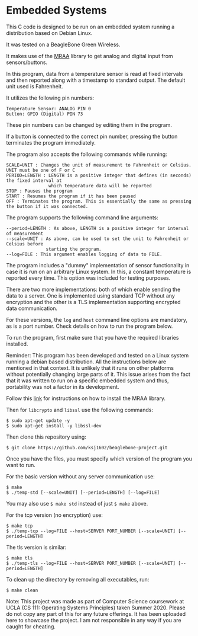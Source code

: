 # Embedded Systems

This C code is designed to be run on an embedded system running a distribution based on Debian Linux.

It was tested on a BeagleBone Green Wireless.

It makes use of the [MRAA](https://iotdk.intel.com/docs/master/mraa/) library to get analog and digital input from sensors/buttons.

In this program, data from a temperature sensor is read at fixed intervals and then reported along with a timestamp to standard output. The default unit used is Fahrenheit.

It utilizes the following pin numbers:

```
Temperature Sensor: ANALOG PIN 0
Button: GPIO (Digital) PIN 73
```

These pin numbers can be changed by editing them in the program.

If a button is connected to the correct pin number, pressing the button terminates the program immediately.

The program also accepts the following commands while running:

```
SCALE=UNIT : Changes the unit of measurement to Fahrenheit or Celsius. UNIT must be one of F or C
PERIOD=LENGTH : LENGTH is a positive integer that defines (in seconds) the fixed interval at 
				which temperature data will be reported
STOP : Pauses the program
START : Resumes the program if it has been paused
OFF : Terminates the program. This is essentially the same as pressing the button if it was connected.
```

The program supports the following command line arguments:

```
--period=LENGTH : As above, LENGTH is a positive integer for interval of measurement
--scale=UNIT : As above, can be used to set the unit to Fahrenheit or Celsius before 
			   starting the program.
--log=FILE : This argument enables logging of data to FILE.
```

The program includes a "dummy" implementation of sensor functionality in case it is run on an arbitrary Linux system. In this, a constant temperature is reported every time. This option was included for testing purposes.

There are two more implementations: both of which enable sending the data to a server. One is implemented using standard TCP without any encryption and the other is a TLS implementation supporting encrypted data communication.

For these versions, the `log` and `host` command line options are mandatory, as is a port number. Check details on how to run the program below.

To run the program, first make sure that you have the required libraries installed.

Reminder: This program has been developed and tested on a Linux system running a debian based distribution. All the instructions below are mentioned in that context. It is unlikely that it runs on other platforms without potentially changing large parts of it. This issue arises from the fact that it was written to run on a specific embedded system and thus, portability was not a factor in its development.

Follow this [link](https://upm.mraa.io/Documentation/mraa.html) for instructions on how to install the MRAA library.

Then for `libcrypto` and `libssl` use the following commands:

```
$ sudo apt-get update -y
$ sudo apt-get install -y libssl-dev
```

Then clone this repository using:

```
$ git clone https://github.com/ksj1602/beaglebone-project.git
```
Once you have the files, you must specify which version of the program you want to run.

For the basic version without any server communication use:

```
$ make
$ ./temp-std [--scale=UNIT] [--period=LENGTH] [--log=FILE]
```

You may also use `$ make std` instead of just `$ make` above.

For the tcp version (no encryption) use:

```
$ make tcp
$ ./temp-tcp --log=FILE --host=SERVER PORT_NUMBER [--scale=UNIT] [--period=LENGTH]
```

The tls version is similar:

```
$ make tls
$ ./temp-tls --log=FILE --host=SERVER PORT_NUMBER [--scale=UNIT] [--period=LENGTH]
```

To clean up the directory by removing all executables, run:

```
$ make clean
```

Note: This project was made as part of Computer Science coursework at UCLA (CS 111: Operating Systems Principles) taken Summer 2020. Please do not copy any part of this for any future offerings. It has been uploaded here to showcase the project. I am not responsible in any way if you are caught for cheating.
